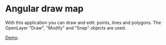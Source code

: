 # Angular draw map

With this application you can draw and edit: points, lines and polygons. The OpenLayer "Draw", "Modify" and "Snap" objects are used.

[Demo](https://www.stefanomarchisio.it/AppDrawMap/index.html).
